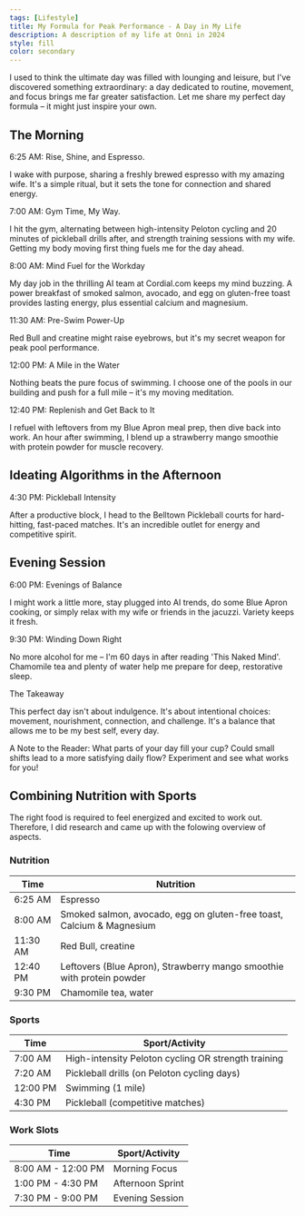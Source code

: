 ```yaml
---
tags: [Lifestyle]
title: My Formula for Peak Performance - A Day in My Life
description: A description of my life at Onni in 2024
style: fill
color: secondary
---
```


I used to think the ultimate day was filled with lounging and leisure, but I've discovered something extraordinary: a day dedicated to routine, movement, and focus brings me far greater satisfaction. Let me share my perfect day formula – it might just inspire your own.

## The Morning

6:25 AM: Rise, Shine, and Espresso.

I wake with purpose, sharing a freshly brewed espresso with my amazing wife. It's a simple ritual, but it sets the tone for connection and shared energy.

7:00 AM: Gym Time, My Way.

I hit the gym, alternating between high-intensity Peloton cycling and 20 minutes of pickleball drills after, and strength training sessions with my wife. Getting my body moving first thing fuels me for the day ahead.

8:00 AM:  Mind Fuel for the Workday

My day job in the thrilling AI team at Cordial.com keeps my mind buzzing. A power breakfast of smoked salmon, avocado, and egg on gluten-free toast provides lasting energy, plus essential calcium and magnesium.

11:30 AM: Pre-Swim Power-Up

Red Bull and creatine might raise eyebrows, but it's my secret weapon for peak pool performance.

12:00 PM: A Mile in the Water

Nothing beats the pure focus of swimming. I choose one of the pools in our building and push for a full mile – it's my moving meditation.

12:40 PM: Replenish and Get Back to It

I refuel with leftovers from my Blue Apron meal prep, then dive back into work. An hour after swimming, I blend up a strawberry mango smoothie with protein powder for muscle recovery.

## Ideating Algorithms in the Afternoon

4:30 PM: Pickleball Intensity

After a productive block, I head to the Belltown Pickleball courts for hard-hitting, fast-paced matches. It's an incredible outlet for energy and competitive spirit.

## Evening Session

6:00 PM: Evenings of Balance

I might work a little more, stay plugged into AI trends, do some Blue Apron cooking, or simply relax with my wife or friends in the jacuzzi. Variety keeps it fresh.

9:30 PM: Winding Down Right

No more alcohol for me – I'm 60 days in after reading 'This Naked Mind'. Chamomile tea and plenty of water help me prepare for deep, restorative sleep.

The Takeaway

This perfect day isn't about indulgence. It's about intentional choices: movement, nourishment, connection, and challenge. It's a balance that allows me to be my best self, every day.

A Note to the Reader: What parts of your day fill your cup? Could small shifts lead to a more satisfying daily flow? Experiment and see what works for you!

## Combining Nutrition with Sports

The right food is required to feel energized and excited to work out. Therefore, I did research and came up with the folowing overview of aspects.

### Nutrition

| Time | Nutrition |
|---|---|
| 6:25 AM | Espresso |
| 8:00 AM | Smoked salmon, avocado, egg on gluten-free toast, Calcium & Magnesium |
| 11:30 AM  | Red Bull, creatine |
| 12:40 PM | Leftovers (Blue Apron), Strawberry mango smoothie with protein powder |
| 9:30 PM | Chamomile tea, water|

### Sports

| Time | Sport/Activity |
|---|---|
| 7:00 AM | High-intensity Peloton cycling OR strength training  |
| 7:20 AM | Pickleball drills (on Peloton cycling days) |
| 12:00 PM | Swimming (1 mile) |
| 4:30 PM | Pickleball (competitive matches) |

### Work Slots

| Time | Sport/Activity |
|---|---|
| 8:00 AM - 12:00 PM | Morning Focus |
| 1:00 PM - 4:30 PM | Afternoon Sprint |
| 7:30 PM - 9:00 PM | Evening Session |
